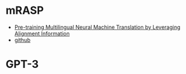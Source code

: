 # mRASP
- [Pre-training Multilingual Neural Machine Translation by Leveraging Alignment Information](https://arxiv.org/abs/2010.03142)
- [github](https://github.com/linzehui/mRASP)
# GPT-3